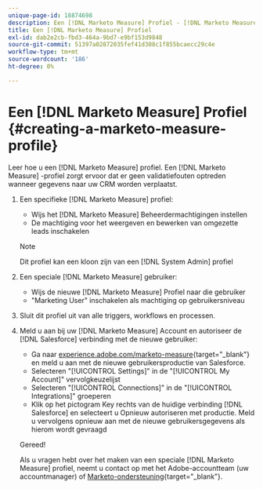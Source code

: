 ```yaml
---
unique-page-id: 18874698
description: Een [!DNL Marketo Measure] Profiel - [!DNL Marketo Measure] - Productdocumentatie
title: Een [!DNL Marketo Measure] Profiel
exl-id: dab2e2cb-fbd3-464a-9bd7-e9bf153d9848
source-git-commit: 51397a02872035fef41d308c1f855bcaecc29c4e
workflow-type: tm+mt
source-wordcount: '186'
ht-degree: 0%

---
```


# Een [!DNL Marketo Measure] Profiel {#creating-a-marketo-measure-profile}

Leer hoe u een [!DNL Marketo Measure] profiel. Een [!DNL Marketo Measure] -profiel zorgt ervoor dat er geen validatiefouten optreden wanneer gegevens naar uw CRM worden verplaatst.

1. Een specifieke [!DNL Marketo Measure] profiel:

   * Wijs het [!DNL Marketo Measure] Beheerdermachtigingen instellen
   * De machtiging voor het weergeven en bewerken van omgezette leads inschakelen

   >[!NOTE]
   >
   >Dit profiel kan een kloon zijn van een [!DNL System Admin] profiel

1. Een speciale [!DNL Marketo Measure] gebruiker:

   * Wijs de nieuwe [!DNL Marketo Measure] Profiel naar die gebruiker
   * &quot;Marketing User&quot; inschakelen als machtiging op gebruikersniveau

1. Sluit dit profiel uit van alle triggers, workflows en processen.
1. Meld u aan bij uw [!DNL Marketo Measure] Account en autoriseer de [!DNL Salesforce] verbinding met de nieuwe gebruiker:

   * Ga naar [experience.adobe.com/marketo-measure](https://experience.adobe.com/marketo-measure){target="_blank"} en meld u aan met de nieuwe gebruikersproductie van Salesforce.
   * Selecteren &quot;[!UICONTROL Settings]&quot; in de &quot;[!UICONTROL My Account]&quot; vervolgkeuzelijst
   * Selecteren &quot;[!UICONTROL Connections]&quot; in de &quot;[!UICONTROL Integrations]&quot; groeperen
   * Klik op het pictogram Key rechts van de huidige verbinding [!DNL Salesforce] en selecteert u Opnieuw autoriseren met productie. Meld u vervolgens opnieuw aan met de nieuwe gebruikersgegevens als hierom wordt gevraagd

   Gereed!

   Als u vragen hebt over het maken van een speciale [!DNL Marketo Measure] profiel, neemt u contact op met het Adobe-accountteam (uw accountmanager) of [Marketo-ondersteuning](https://nation.marketo.com/t5/support/ct-p/Support){target="_blank"}.
